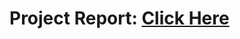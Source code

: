 # Project Report: [Click Here](https://drive.google.com/file/d/167zjThRb8vE0UDMecn6JiYH0fcscXFWU/view?usp=sharing) 